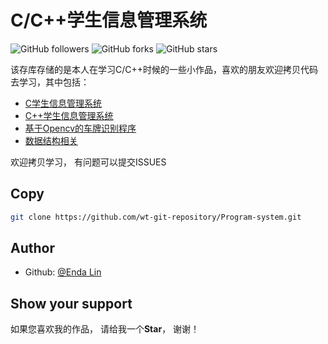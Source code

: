 # C/C++学生信息管理系统
![GitHub followers](https://img.shields.io/github/followers/wt-git-repository.svg?style=plastic)
![GitHub forks](https://img.shields.io/github/forks/wt-git-repository/Program-system.svg?label=forks&style=plastic)
![GitHub stars](https://img.shields.io/github/stars/wt-git-repository/Program-system.svg?style=plastic)

该存库存储的是本人在学习C/C++时候的一些小作品，喜欢的朋友欢迎拷贝代码去学习，其中包括：
- [C学生信息管理系统](https://github.com/wt-git-repository/Program-system/tree/master/C%E5%AD%A6%E7%94%9F%E7%AE%A1%E7%90%86%E7%B3%BB%E7%BB%9F)
- [C++学生信息管理系统](https://github.com/wt-git-repository/Program-system/tree/master/C%2B%2B%E5%AD%A6%E7%94%9F%E7%AE%A1%E7%90%86%E7%B3%BB%E7%BB%9F)
- [基于Opencv的车牌识别程序](https://github.com/wt-git-repository/Program-system/tree/master/%E5%9F%BA%E4%BA%8EOpencv%E7%9A%84%E8%BD%A6%E7%89%8C%E8%AF%86%E5%88%AB%E7%A8%8B%E5%BA%8F)
- [数据结构相关](https://github.com/wt-git-repository/Program-system/tree/master/Data%20structure/code)

欢迎拷贝学习， 有问题可以提交ISSUES

## Copy
```bash
git clone https://github.com/wt-git-repository/Program-system.git
```

## Author
- Github: [@Enda Lin](https://github.com/wt-git-repository)

## Show your support
如果您喜欢我的作品， 请给我一个**Star**， 谢谢！
